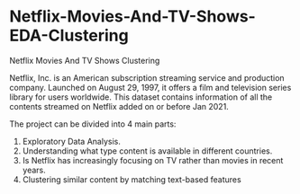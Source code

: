 # Netflix-Movies-And-TV-Shows-EDA-Clustering
Netflix Movies And TV Shows Clustering

Netflix, Inc. is an American subscription streaming service and production company. Launched on August 29, 1997, it offers a film and television series library for users worldwide. This dataset contains information of all the contents streamed on Netflix added on or before Jan 2021.

The project can be divided into 4 main parts:
1.	Exploratory Data Analysis.
2.	Understanding what type content is available in different countries.
3.	Is Netflix has increasingly focusing on TV rather than movies in recent years.
4.	Clustering similar content by matching text-based features
